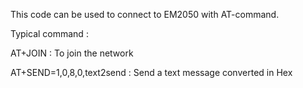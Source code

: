 This code can be used to connect to EM2050 with AT-command.

Typical command :

AT+JOIN   : To join the network


AT+SEND=1,0,8,0,text2send   : Send a text message converted in Hex
